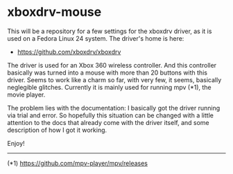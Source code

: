 # xboxdrv-mouse

This will be a repository for a few settings for the xboxdrv driver, as it is used on a Fedora Linux 24 system. The driver's home is here:

* https://github.com/xboxdrv/xboxdrv

The driver is used for an Xbox 360 wireless controller. And this controller basically was turned into a mouse with more than 20 buttons with this driver. Seems to work like a charm so far, with very few, it seems, basically neglegible glitches. Currently it is mainly used for running mpv (*1), the movie player.

The problem lies with the documentation: I basically got the driver running via trial and error. So hopefully this situation can be changed with a little attention to the docs that already come with the driver itself, and some description of how I got it working.

Enjoy!


--------------
(*1) https://github.com/mpv-player/mpv/releases
